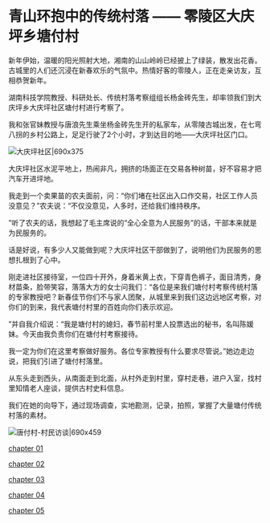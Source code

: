 #  青山环抱中的传统村落 —— 零陵区大庆坪乡塘付村
新年伊始，温暖的阳光照射大地，湘南的山山岭岭已经披上了绿装，散发出花香。古城里的人们还沉浸在新春欢乐的气氛中。热情好客的零陵人，正在走亲访友，互相恭贺新年。

湖南科技学院教授、科研处长、传统村落考察组组长杨金砖先生，却率领我们到大庆坪乡大庆坪社区塘付村进行考察了。

我和张官妹教授与唐浪先生乘坐杨金砖先生开的私家车，从零陵古城出发，在七弯八拐的乡村公路上，足足行驶了2个小时，才到达目的地——大庆坪社区门口。

![大庆坪社区|690x375](https://cdn.ossez.com/discourse-uploads/original/2X/8/8744f68ad50e73fd2d39cda69d6ebc6fdbf2f130.jpeg ':size=690')

大庆坪社区水泥平地上，热闹非凡，拥挤的场面正在交易各种树苗，好不容易才把汽车开进坪地。

我走到一个卖果苗的农夫面前，问：“你们堵在社区出入口作交易，社区工作人员没意见？”农夫说：“不仅没意见，人多时，还给我们维持秩序。

”听了农夫的话，我想起了毛主席说的“全心全意为人民服务”的话，干部本来就是为民服务的。

话是好说，有多少人又能做到呢？大庆坪社区干部做到了，说明他们为民服务的思想扎根到了心中。

刚走进社区接待室，一位四十开外，身着米黄上衣，下穿青色裤子，面目清秀，身材苗条，脸带笑容，落落大方的女士问我们：“各位是来我们塘付村考察传统村落的专家教授吧？新春佳节你们不与家人团聚，从城里来到我们这边远地区考察，对你们的到来，我代表塘付村里的百姓向你们表示欢迎。

”并自我介绍说：“我是塘付村的媳妇，春节前村里人投票选出的秘书，名叫陈媛妹。今天由我负责你们在塘付村考察接待。

我一定为你们在这里考察做好服务。各位专家教授有什么要求尽管说。”她边走边说，把我们引进了塘付村落里。

从东头走到西头，从南面走到北面，从村外走到村里，穿村走巷，进户入室，找村里知情老人座谈，提供古村史料信息。

我们在她的向导下，通过现场调查，实地勘测，记录，拍照，掌握了大量塘付传统村落的素材。

![唐付村-村民访谈|690x459](https://cdn.ossez.com/discourse-uploads/original/2X/9/99b655bb1322dbd041b8e45cf836673ec56305b9.jpeg ':size=690')


[chapter 01](chapter-01.md ':include')

[chapter 02](chapter-02.md ':include')

[chapter 03](chapter-03.md ':include')

[chapter 04](chapter-04.md ':include')

[chapter 05](chapter-05.md ':include')
